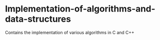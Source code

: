 # Implementation-of-algorithms-and-data-structures
Contains the implementation of various algorithms in C and C++
